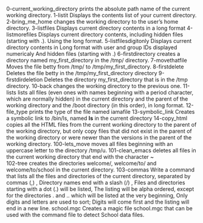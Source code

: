 0-current_working_directory prints the absolute path name of the current working directory. 
1-listit Displays the contents list of your current directory. 
2-bring_me_home changes the working directory to the user’s home directory. 
3-listfiles Displays current directory contents in a long format 
4-listmorefiles Displays current directory contents, including hidden files (starting with .). Using the long format. 
5-listfilesdigitonly Displays current directory contents in  Long format with user and group IDs displayed numericaly And hidden files (starting with .) 
6-firstdirectory creates a directory named my_first_directory in the /tmp/ directory.
7-movethatfile Moves the file betty from /tmp/ to /tmp/my_first_directory. 
8-firstdelete Deletes the file betty in the /tmp/my_first_directory directory
9-firstdirdeletion Deletes the directory my_first_directory that is in the /tmp directory. 
10-back changes the working directory to the previous one.
11-lists lists all files (even ones with names beginning with a period character, which are normally hidden) in the current directory and the parent of the working directory and the /boot directory (in this order), in long format. 
12-file_type prints the type of the file named iamafile 
13-symbolic_link Creates a symbolic link to /bin/ls, named __ls__ in the current directory 
14-copy_html copies all the HTML files from the current working directory to the parent of the working directory, but only copy files that did not exist in the parent of the working directory or were newer than the versions in the parent of the working directory. 
100-lets_move moves all files beginning with an uppercase letter to the directory /tmp/u. 
101-clean_emacs deletes all files in the current working directory that end with the character ~  
102-tree creates the directories welcome/, welcome/to/ and welcome/to/school in the current directory. 
103-commas Write a command that lists all the files and directories of the current directory, separated by commas (,) , Directory names end with a slash (/) , Files and directories starting with a dot (.) will be listed, The listing will be alpha ordered, except for the directories . and .. which will be listed at the very beginning, Only digits and letters are used to sort; Digits will come first and the listing will end in a new line. 
school.mgc Creates a magic file school.mgc that can be used with the command file to detect School data files.
